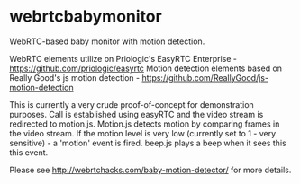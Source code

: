 webrtcbabymonitor
=================

WebRTC-based baby monitor with motion detection.

WebRTC elements utilize on Priologic's EasyRTC Enterprise - https://github.com/priologic/easyrtc
Motion detection elements based on Really Good's js motion detection - https://github.com/ReallyGood/js-motion-detection 

This is currently a very crude proof-of-concept for demonstration purposes. Call is established using easyRTC and the video stream is redirected to motion.js. Motion.js detects motion by comparing frames in the video stream. If the motion level is very low (currently set to 1 - very sensitive) - a 'motion' event is fired. beep.js plays a beep when it sees this this event.

Please see http://webrtchacks.com/baby-motion-detector/ for more details.

